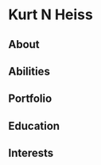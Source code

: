 # **Kurt N Heiss**

## **About**

## **Abilities**

## **Portfolio**

## **Education**

## **Interests**
